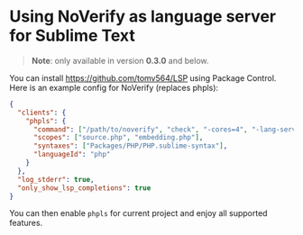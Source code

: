 # Using NoVerify as language server for Sublime Text

> **Note**: only available in version **0.3.0** and below.

You can install https://github.com/tomv564/LSP using Package Control. Here is an example config for NoVerify (replaces
phpls):

```json
{
  "clients": {
    "phpls": {
      "command": ["/path/to/noverify", "check", "-cores=4", "-lang-server"],
      "scopes": ["source.php", "embedding.php"],
      "syntaxes": ["Packages/PHP/PHP.sublime-syntax"],
      "languageId": "php"
    }
  },
  "log_stderr": true,
  "only_show_lsp_completions": true
}
```

You can then enable `phpls` for current project and enjoy all supported features.
